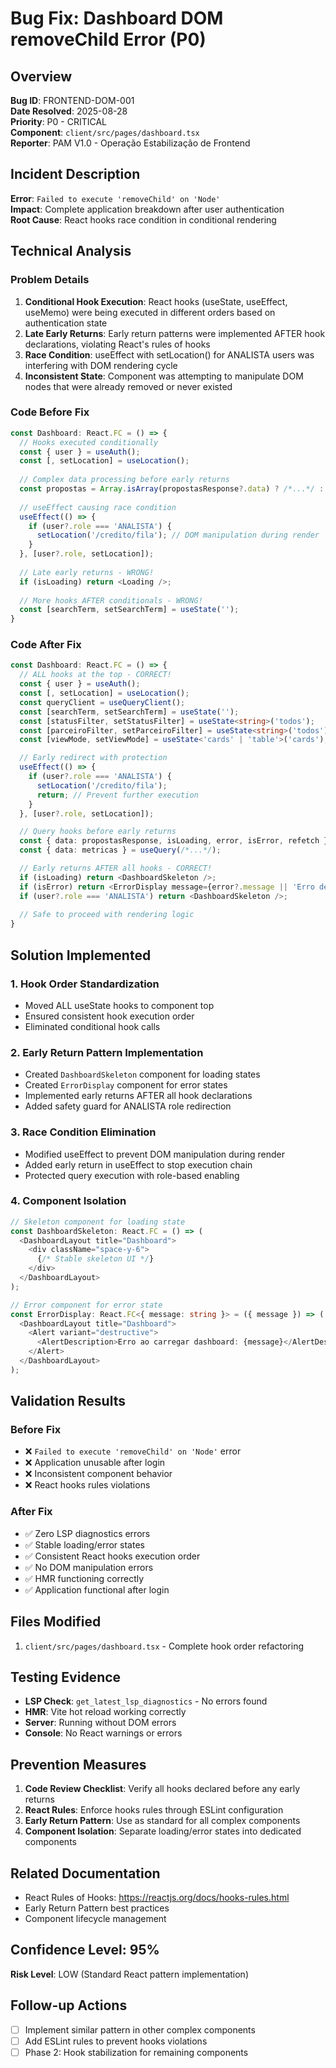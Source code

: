 # Bug Fix: Dashboard DOM removeChild Error (P0)

## Overview
**Bug ID**: FRONTEND-DOM-001  
**Date Resolved**: 2025-08-28  
**Priority**: P0 - CRITICAL  
**Component**: `client/src/pages/dashboard.tsx`  
**Reporter**: PAM V1.0 - Operação Estabilização de Frontend  

## Incident Description
**Error**: `Failed to execute 'removeChild' on 'Node'`  
**Impact**: Complete application breakdown after user authentication  
**Root Cause**: React hooks race condition in conditional rendering

## Technical Analysis

### Problem Details
1. **Conditional Hook Execution**: React hooks (useState, useEffect, useMemo) were being executed in different orders based on authentication state
2. **Late Early Returns**: Early return patterns were implemented AFTER hook declarations, violating React's rules of hooks
3. **Race Condition**: useEffect with setLocation() for ANALISTA users was interfering with DOM rendering cycle
4. **Inconsistent State**: Component was attempting to manipulate DOM nodes that were already removed or never existed

### Code Before Fix
```typescript
const Dashboard: React.FC = () => {
  // Hooks executed conditionally
  const { user } = useAuth();
  const [, setLocation] = useLocation();
  
  // Complex data processing before early returns
  const propostas = Array.isArray(propostasResponse?.data) ? /*...*/ : [];
  
  // useEffect causing race condition
  useEffect(() => {
    if (user?.role === 'ANALISTA') {
      setLocation('/credito/fila'); // DOM manipulation during render
    }
  }, [user?.role, setLocation]);
  
  // Late early returns - WRONG!
  if (isLoading) return <Loading />;
  
  // More hooks AFTER conditionals - WRONG!
  const [searchTerm, setSearchTerm] = useState('');
}
```

### Code After Fix
```typescript
const Dashboard: React.FC = () => {
  // ALL hooks at the top - CORRECT!
  const { user } = useAuth();
  const [, setLocation] = useLocation();
  const queryClient = useQueryClient();
  const [searchTerm, setSearchTerm] = useState('');
  const [statusFilter, setStatusFilter] = useState<string>('todos');
  const [parceiroFilter, setParceiroFilter] = useState<string>('todos');
  const [viewMode, setViewMode] = useState<'cards' | 'table'>('cards');

  // Early redirect with protection
  useEffect(() => {
    if (user?.role === 'ANALISTA') {
      setLocation('/credito/fila');
      return; // Prevent further execution
    }
  }, [user?.role, setLocation]);

  // Query hooks before early returns
  const { data: propostasResponse, isLoading, error, isError, refetch } = useQuery(/*...*/);
  const { data: metricas } = useQuery(/*...*/);

  // Early returns AFTER all hooks - CORRECT!
  if (isLoading) return <DashboardSkeleton />;
  if (isError) return <ErrorDisplay message={error?.message || 'Erro desconhecido'} />;
  if (user?.role === 'ANALISTA') return <DashboardSkeleton />;
  
  // Safe to proceed with rendering logic
}
```

## Solution Implemented

### 1. Hook Order Standardization
- Moved ALL useState hooks to component top
- Ensured consistent hook execution order
- Eliminated conditional hook calls

### 2. Early Return Pattern Implementation
- Created `DashboardSkeleton` component for loading states
- Created `ErrorDisplay` component for error states  
- Implemented early returns AFTER all hook declarations
- Added safety guard for ANALISTA role redirection

### 3. Race Condition Elimination
- Modified useEffect to prevent DOM manipulation during render
- Added early return in useEffect to stop execution chain
- Protected query execution with role-based enabling

### 4. Component Isolation
```typescript
// Skeleton component for loading state
const DashboardSkeleton: React.FC = () => (
  <DashboardLayout title="Dashboard">
    <div className="space-y-6">
      {/* Stable skeleton UI */}
    </div>
  </DashboardLayout>
);

// Error component for error state
const ErrorDisplay: React.FC<{ message: string }> = ({ message }) => (
  <DashboardLayout title="Dashboard">
    <Alert variant="destructive">
      <AlertDescription>Erro ao carregar dashboard: {message}</AlertDescription>
    </Alert>
  </DashboardLayout>
);
```

## Validation Results

### Before Fix
- ❌ `Failed to execute 'removeChild' on 'Node'` error
- ❌ Application unusable after login
- ❌ Inconsistent component behavior
- ❌ React hooks rules violations

### After Fix  
- ✅ Zero LSP diagnostics errors
- ✅ Stable loading/error states
- ✅ Consistent React hooks execution order
- ✅ No DOM manipulation errors
- ✅ HMR functioning correctly
- ✅ Application functional after login

## Files Modified
1. `client/src/pages/dashboard.tsx` - Complete hook order refactoring

## Testing Evidence
- **LSP Check**: `get_latest_lsp_diagnostics` - No errors found
- **HMR**: Vite hot reload working correctly  
- **Server**: Running without DOM errors
- **Console**: No React warnings or errors

## Prevention Measures
1. **Code Review Checklist**: Verify all hooks declared before any early returns
2. **React Rules**: Enforce hooks rules through ESLint configuration
3. **Early Return Pattern**: Use as standard for all complex components
4. **Component Isolation**: Separate loading/error states into dedicated components

## Related Documentation
- React Rules of Hooks: https://reactjs.org/docs/hooks-rules.html
- Early Return Pattern best practices
- Component lifecycle management

## Confidence Level: 95%
**Risk Level**: LOW (Standard React pattern implementation)

## Follow-up Actions
- [ ] Implement similar pattern in other complex components
- [ ] Add ESLint rules to prevent hooks violations
- [ ] Phase 2: Hook stabilization for remaining components